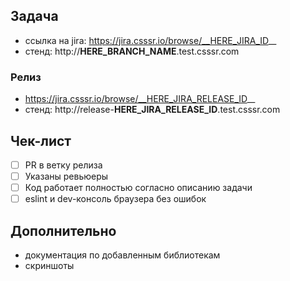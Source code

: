 ## Задача
- ссылка на jira: https://jira.csssr.io/browse/__HERE_JIRA_ID__
- стенд: http://__HERE_BRANCH_NAME__.test.csssr.com

### Релиз
* https://jira.csssr.io/browse/__HERE_JIRA_RELEASE_ID__
* стенд: http://release-__HERE_JIRA_RELEASE_ID__.test.csssr.com

## Чек-лист
- [ ] PR в ветку релиза
- [ ] Указаны ревьюеры
- [ ] Код работает полностью согласно описанию задачи
- [ ] eslint и dev-консоль браузера без ошибок

## Дополнительно
* документация по добавленным библиотекам
* скриншоты
